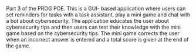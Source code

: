 Part 3 of the PROG POE.
This is a GUI- based application where users can set reminders for tasks with a task assistant, play a mini game and chat with a bot about cybersecurity.
The application educates the user about cybersecurity tips and then users can test their knowledge with the mini game based on the cybersecurity tips.
The mini game corrects the user when an incorrect answer is entered and a total score is given at the end of the game.

